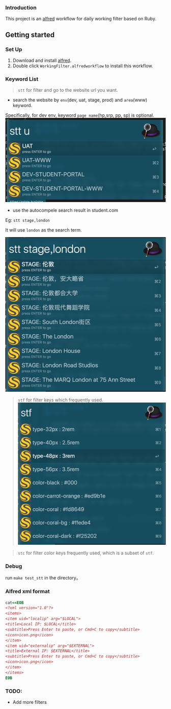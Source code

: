 ### Introduction

This project is an [alfred](https://www.alfredapp.com/) workflow for daily working filter based on Ruby.

## Getting started
### Set Up

1. Download and install [alfred](https://www.alfredapp.com/).
2. Double click `WorkingFilter.alfredworkflow` to install this workflow.


### Keyword List

> `stt` for filter and go to the website url you want.
- search the website by `env`(dev, uat, stage, prod) and `area`(www) keyword.

Specifically, for dev env, keyword `page name`(hp,srp, pp, sp) is optional.
![alt text](https://raw.githubusercontent.com/joeeeeey/alfred_daily_filter/master/assets/images/stt1.png)


- use the autocompele search result in student.com

Eg: `stt stage,london`

It will use `london` as the search term. 

![alt text](https://raw.githubusercontent.com/joeeeeey/alfred_daily_filter/master/assets/images/stt2.png)


> `stf` for filter keys which frequently used.
![alt text](https://raw.githubusercontent.com/joeeeeey/alfred_daily_filter/master/assets/images/stf.png)

> `stc` for filter color keys frequently used, which is a subset of `stf`.

### Debug

run `make test_stt` in the directory。

### Alfred xml format
```ruby
cat<<EOB
<?xml version="1.0"?>
<items>
<item uid="localip" arg="$LOCAL">
<title>Local IP: $LOCAL</title>
<subtitle>Press Enter to paste, or Cmd+C to copy</subtitle>
<icon>icon.png</icon>
</item>
<item uid="externalip" arg="$EXTERNAL">
<title>External IP: $EXTERNAL</title>
<subtitle>Press Enter to paste, or Cmd+C to copy</subtitle>
<icon>icon.png</icon>
</item>
</items>
EOB
```

### TODO:

* Add more filters
